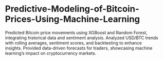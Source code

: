 # Predictive-Modeling-of-Bitcoin-Prices-Using-Machine-Learning
Predicted Bitcoin price movements using XGBoost and Random Forest, integrating historical data and sentiment analysis. Analyzed USD/BTC trends with rolling averages, sentiment scores, and backtesting to enhance insights. Provided data-driven forecasts for traders, showcasing machine learning’s impact on cryptocurrency markets.
